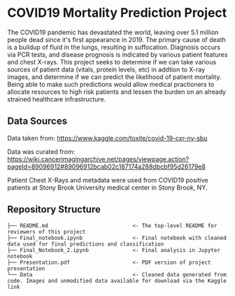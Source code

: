 # COVID19 Mortality Prediction Project

The COVID19 pandemic has devastated the world, leaving over 5.1 million people dead since it's first appearance in 2019. The primary cause of death is a buildup of fluid in the lungs, resulting in suffocation. Diagnosis occurs via PCR tests, and disease prognosis is indicated by various patient features and chest X-rays. This project seeks to determine if we can take various sources of patient data (vitals, protein levels, etc) in addtion to X-ray images, and determine if we can predict the likelihood of patient mortality. Being able to make such predictions would allow medical practioners to allocate resources to high risk patients and lessen the burden on an already strained healthcare infrastructure.

## Data Sources
Data taken from: https://www.kaggle.com/toxite/covid-19-cxr-ny-sbu

Data was curated from: https://wiki.cancerimagingarchive.net/pages/viewpage.action?pageId=89096912#89096912bcab02c187174a288dbcbf95d26179e8

Patient Chest X-Rays and metadata were used from COVID19 positive patients at Stony Brook University medical center in Stony Brook, NY.


## Repository Structure

```
├── README.md                           <- The top-level README for reviewers of this project
├── Final_notebook.ipynb                <- Final notebook with cleaned data used for final predictions and classification
├── Final_Notebook_2.ipynb              <- Final analysis in Jupyter notebook
├── Presentation.pdf                    <- PDF version of project presentation
└── Data                                <- Cleaned data generated from code. Images and unmodified data available for download via the Kaggle link
```
